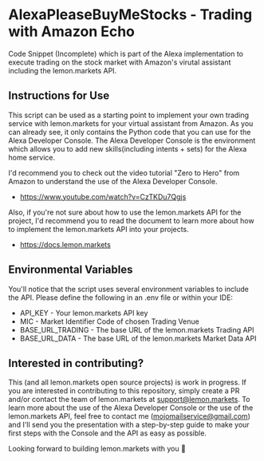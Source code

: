 # AlexaPleaseBuyMeStocks - Trading with Amazon Echo
Code Snippet (Incomplete) which is part of the Alexa implementation to execute trading on the stock market with Amazon's virutal assistant including the lemon.markets API. 

## Instructions for Use
This script can be used as a starting point to implement your own trading service with lemon.markets for your virtual assistant from Amazon.
As you can already see, it only contains the Python code that you can use for the Alexa Developer Console.
The Alexa Developer Console is the environment which allows you to add new skills(including intents + sets) for the Alexa home service. 

I'd recommend you to check out the video tutorial "Zero to Hero" from Amazon to understand the use of the Alexa Developer Console. 
* https://www.youtube.com/watch?v=CzTKDu7Qgjs

Also, if you're not sure about how to use the lemon.markets API for the project, I'd recommend you to read the document to learn more about how to implement the lemon.markets API into your projects.
* https://docs.lemon.markets

## Environmental Variables
You'll notice that the script uses several environment variables to include the API. Please define the following in an .env file or within your IDE:

- API_KEY - Your lemon.markets API key
- MIC - Market Identifier Code of chosen Trading Venue
- BASE_URL_TRADING - The base URL of the lemon.markets Trading API
- BASE_URL_DATA - The base URL of the lemon.markets Market Data API

## Interested in contributing?
This (and all lemon.markets open source projects) is work in progress. 
If you are interested in contributing to this repository, simply create a PR and/or contact the team of lemon.markets at support@lemon.markets.
To learn more about the use of the Alexa Developer Console or the use of the lemon.markets API, feel free to contact me (mojomailservice@gmail.com) and I'll send you the presentation with a step-by-step guide to make your first steps with the Console and the API as easy as possible. 

Looking forward to building lemon.markets with you 🍋
